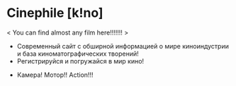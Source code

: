 # Сinephile [k!no]
< You can find almost any film here!!!!!!! > 

- Современный сайт с обширной информацией о мире киноиндустрии и база киноматографических творений!
- Регистрируйся и погружайся в мир кино! 

* Камера! Мотор!! Action!!!
